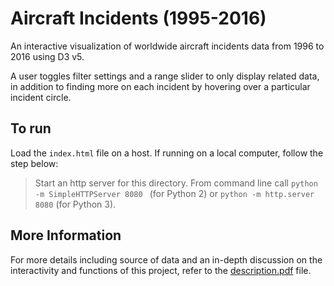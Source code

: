 # Aircraft Incidents (1995-2016)

An interactive visualization of worldwide aircraft incidents data from 1996 to 2016 using D3 v5.

A user toggles filter settings and a range slider to only display related data, in addition to finding more on each incident by hovering over a particular incident circle.

## To run

Load the ```index.html``` file on a host. If running on a local computer, follow the step below:

> Start an http server for this directory. From command line call ```python -m SimpleHTTPServer 8080 ``` (for Python 2) or ```python -m http.server 8080``` (for Python 3).

## More Information

For more details including source of data and an in-depth discussion on the interactivity and functions of this project, refer to the [description.pdf](description.pdf) file.

